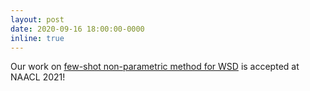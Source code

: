 ```yaml
---
layout: post
date: 2020-09-16 18:00:00-0000
inline: true
---
```


Our work on [few-shot non-parametric method for WSD](https://arxiv.org/abs/2104.12677) is accepted at NAACL 2021!
